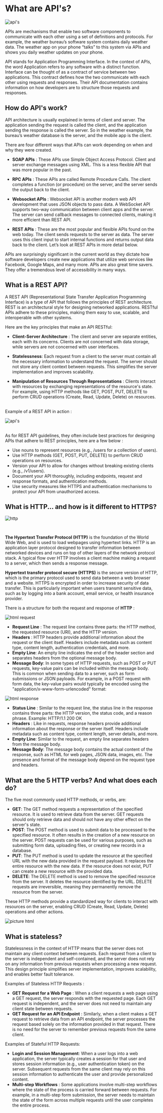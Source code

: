# What are API's? 

![api's](https://appmaster.io/api/_files/PqV7MuNwv89GrZvBd4LNNK/download/)

APIs are mechanisms that enable two software components to communicate with each other using a set of definitions and protocols. For example, the weather bureau’s software system contains daily weather data. The weather app on your phone “talks” to this system via APIs and shows you daily weather updates on your phone.

API stands for Application Programming Interface. In the context of APIs, the word Application refers to any software with a distinct function. Interface can be thought of as a contract of service between two applications. This contract defines how the two communicate with each other using requests and responses. Their API documentation contains information on how developers are to structure those requests and responses.

## How do API's work?

API architecture is usually explained in terms of client and server. The application sending the request is called the client, and the application sending the response is called the server. So in the weather example, the bureau’s weather database is the server, and the mobile app is the client. 

There are four different ways that APIs can work depending on when and why they were created.

* **SOAP APIs** : 
These APIs use Simple Object Access Protocol. Client and server exchange messages using XML. This is a less flexible API that was more popular in the past.

  
* **RPC APIs** : 
These APIs are called Remote Procedure Calls. The client completes a function (or procedure) on the server, and the server sends the output back to the client.


* **Websocket APIs** : 
Websocket API is another modern web API development that uses JSON objects to pass data. A WebSocket API supports two-way communication between client apps and the server. The server can send callback messages to connected clients, making it more efficient than REST API.


* **REST APIs** :
These are the most popular and flexible APIs found on the web today. The client sends requests to the server as data. The server uses this client input to start internal functions and returns output data back to the client. Let’s look at REST APIs in more detail below.

APIs are surprisingly significant in the current world as they dictate how software developers create new applications that utilize web services like Facebook, Google Maps, and many more. APIs are also great time savers. They offer a tremendous level of accessibility in many ways.

## What is a REST API?

A REST API (Representational State Transfer Application Programming Interface) is a type of API that follows the principles of REST architecture. REST is an architectural style for designing networked applications. RESTful APIs adhere to these principles, making them easy to use, scalable, and interoperable with other systems.

Here are the key principles that make an API RESTful:
* **Client-Server Architecture** : The client and server are separate entities, each with its concerns. Clients are not concerned with data storage, while servers are not concerned with user interfaces.


* **Statelessness**: Each request from a client to the server must contain all the necessary information to understand the request. The server should not store any client context between requests. This simplifies the server implementation and improves scalability.


* **Manipulation of Resources Through Representations** : Clients interact with resources by exchanging representations of the resource's state. For example, using HTTP methods like GET, POST, PUT, DELETE to perform CRUD operations (Create, Read, Update, Delete) on resources.

<br>
Example of a REST API in action : 
<br> 



![api's](diagram.jpg)

<br>
As for REST API guidelines, they often include best practices for designing APIs that adhere to REST principles, here are a few below :

* Use nouns to represent resources (e.g., /users for a collection of users).
* Use HTTP methods (GET, POST, PUT, DELETE) to perform CRUD operations on resources.
* Version your API to allow for changes without breaking existing clients (e.g., /v1/users).
* Document your API thoroughly, including endpoints, request and response formats, and authentication methods.
* Use security measures like HTTPS and authentication mechanisms to protect your API from unauthorized access.


## What is HTTP... and how is it different to HTTPS?


![http](https://snobmonkey.com/wp-content/uploads/2019/04/main-qimg-3f16c3d0b203e53638cf38a7a7042da1.png)

<br>

**The Hypertext Transfer Protocol (HTTP)** is the foundation of the World Wide Web, and is used to load webpages using hypertext links. HTTP is an application layer protocol designed to transfer information between networked devices and runs on top of other layers of the network protocol stack. A typical flow over HTTP involves a client machine making a request to a server, which then sends a response message.

**Hypertext transfer protocol secure (HTTPS)** is the secure version of HTTP, which is the primary protocol used to send data between a web browser and a website. HTTPS is encrypted in order to increase security of data transfer. This is particularly important when users transmit sensitive data, such as by logging into a bank account, email service, or health insurance provider.

There is a structure for both the request and response of **HTTP** : 

![html request](request.png)
- **Request Line** : The request line contains three parts: the HTTP method, the requested resource (URI), and the HTTP version.
- **Headers** : HTTP headers provide additional information about the request or the client itself. Headers include metadata such as content type, content length, authentication credentials, and more.
- **Empty Line**: An empty line indicates the end of the header section and separates headers from the optional message body.
- **Message Body**: In some types of HTTP requests, such as POST or PUT requests, key-value pairs can be included within the message body. This is common when sending data to a server, such as form submissions or JSON payloads. For example, in a POST request with form data, the key-value pairs would typically be encoded using the "application/x-www-form-urlencoded" format:


![html response](response.png)
- **Status Line** : Similar to the request line, the status line in the response contains three parts: the HTTP version, the status code, and a reason phrase.
Example: HTTP/1.1 200 OK
- **Headers** : Like in requests, response headers provide additional information about the response or the server itself. Headers include metadata such as content type, content length, server details, and more.
- **Empty Line**: Similar to the request, an empty line separates headers from the message body.
- **Message Body**: The message body contains the actual content of the response, such as HTML for web pages, JSON data, images, etc. The presence and format of the message body depend on the request type and headers.

## What are the 5 HTTP verbs? And what does each do? ##
 
The five most commonly used HTTP methods, or verbs, are:

* **GET**: The GET method requests a representation of the specified resource. It is used to retrieve data from the server. GET requests should only retrieve data and should not have any other effect on the server's state.
* **POST**: The POST method is used to submit data to be processed to the specified resource. It often results in the creation of a new resource on the server. POST requests can be used for various purposes, such as submitting form data, uploading files, or creating new records in a database.
* **PUT**: The PUT method is used to update the resource at the specified URL with the new data provided in the request payload. It replaces the entire resource with the new data. If the resource does not exist, PUT can create a new resource with the provided data.
* **DELETE**: The DELETE method is used to remove the specified resource from the server. It deletes the resource identified by the URL. DELETE requests are irreversible, meaning they permanently remove the resource from the server.

These HTTP methods provide a standardized way for clients to interact with resources on the server, enabling CRUD (Create, Read, Update, Delete) operations and other actions.

![picture html](https://miro.medium.com/v2/resize:fit:1358/1*g7J6M-SRwWe9YrStLj0ZyQ.png)

## What is stateless?


Statelessness in the context of HTTP means that the server does not maintain any client context between requests. Each request from a client to the server is independent and self-contained, and the server does not rely on any information from previous requests when processing a new request. This design principle simplifies server implementation, improves scalability, and enables better fault tolerance.

Examples of Stateless HTTP Requests : 
* **GET Request for a Web Page** : When a client requests a web page using a GET request, the server responds with the requested page. Each GET request is independent, and the server does not need to maintain any client state between requests.
* **GET Request for an API Endpoint** : Similarly, when a client makes a GET request to retrieve data from an API endpoint, the server processes the request based solely on the information provided in that request. There is no need for the server to remember previous requests from the same client.

Examples of Stateful HTTP Requests:
* **Login and Session Management**: When a user logs into a web application, the server typically creates a session for that user and stores session information (e.g., user authentication token) on the server. Subsequent requests from the same client may rely on this session information to authenticate the user and provide personalized content.
* **Multi-step Workflows** : Some applications involve multi-step workflows where the state of the process is carried forward between requests. For example, in a multi-step form submission, the server needs to maintain the state of the form across multiple requests until the user completes the entire process.





